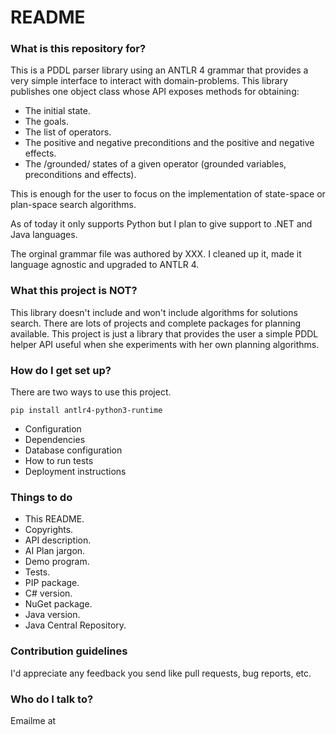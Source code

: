 # README #


### What is this repository for? ###

This is a PDDL parser library using an ANTLR 4 grammar that provides a very simple interface to interact with domain-problems.
This library publishes one object class whose API exposes methods for obtaining:
* The initial state.
* The goals.
* The list of operators.
* The positive and negative preconditions and the positive and negative effects.
* The /grounded/ states of a given operator (grounded variables, preconditions and effects).

This is enough for the user to focus on the implementation of state-space or plan-space search algorithms.

As of today it only supports Python but I plan to give support to .NET and Java languages.

The orginal grammar file was authored by XXX. I cleaned up it, made it language agnostic and upgraded to ANTLR 4.


### What this project is NOT? ###

This library doesn't include and won't include algorithms for solutions search.
There are lots of projects and complete packages for planning available. This project is just a library that provides the user a simple PDDL helper API useful when she experiments with her own planning algorithms.

### How do I get set up? ###

There are two ways to use this project.


`pip install antlr4-python3-runtime`

* Configuration
* Dependencies
* Database configuration
* How to run tests
* Deployment instructions

### Things to do ###

* This README.
* Copyrights.
* API description.
* AI Plan jargon.
* Demo program.
* Tests.
* PIP package.
* C# version.
* NuGet package.
* Java version.
* Java Central Repository.


### Contribution guidelines ###

I'd appreciate any feedback you send like pull requests, bug reports, etc.


### Who do I talk to? ###

Emailme at 

